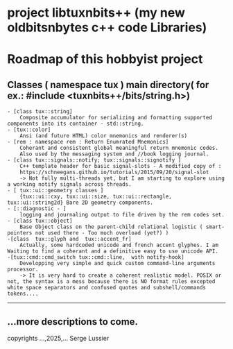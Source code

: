 
# project libtuxnbits++ (my new oldbitsnbytes c++ code Libraries)

# Roadmap of this hobbyist project

## Classes ( namespace tux ) main directory( for ex.: #include <tuxnbits++/bits/string.h>)

    - [class tux::string]
        Composite accumulator for serializing and formatting supported components into its container - std::string.
    - [tux::color]
        Ansi (and future HTML) color mnemonics and renderer(s)
    - [rem : namespace rem : Return Enumrated Mnemonics]
        Coherant and consistent global meaningful return mnemonic codes.
        Also used by the messaging system and //book logging journal.
    - [class tux::signals::notify; tux::signals::signotify ]
        C++ template header for basic signal-slots - A modified copy of :
        https://schneegans.github.io/tutorials/2015/09/20/signal-slot
        -> Not fully multi-threads yet, but I am starting to explore using a working notify signals across threads.
    - [ tux::ui::geometry classes ]
        {tux::ui::cxy, tux::ui::size, tux::ui::rectangle, tux::ui::string2d} Bare 2D geometry components.
    - [::diagnostic - ]
        logging and journaling output to file driven by the rem codes set.
    - [class tux::object]
        Base Object class on the parent-child relational logistic ( smart-pointers not used there - Too much overload (yet?) )
    -[class  tux::glyph and  tux::accent_fr]
        Actually, some hardcoded unicode and french accent glyphes. I am Waiting to find a coherant and a definitive easy to use unicode API.
    -[tux::cmd::cmd_switch tux::cmd::line,  with notify-hook]
        Developping very simple and quick custom command-line arguments processor.
        -> It is very hard to create a coherent realistic model. POSIX or not, the syntax is a mess because there is NO format rules excepted white space separators and confused quotes and subshell/commands tokens....
    
<!--    - [tux::io::lfd tux::io::listener tux::io::console tux::io::kbhit tux::io::mouse tux::io::tcp_socket tux::io::vhcar]
        The custom, modest set of input-output api I am actually exploring, experimenting, writing...
    - [tux::lexer tux::token_data ...]
-->
---
...more descriptions to come.
---
copyrights ...,2025,... Serge Lussier
